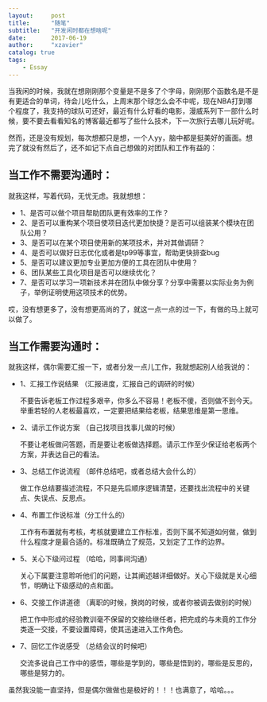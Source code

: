 ```yaml
---
layout:     post
title:      "随笔"
subtitle:   "开发闲时都在想啥呢"
date:       2017-06-19
author:     "xzavier"
catalog: true
tags:
    - Essay
---
```


当我闲的时候，我就在想刚刚那个变量是不是多了个字母，刚刚那个函数名是不是有更适合的单词，待会儿吃什么，上周末那个球怎么会不中呢，现在NBA打到哪个程度了，我支持的球队可还好，最近有什么好看的电影，漫威系列下一部什么时候，要不要去看看知名的博客最近都写了些什么技术，下一次旅行去哪儿玩好呢。

然而，还是没有规划，每次想都只是想，一个人yy，脑中都是挺美好的画面。想完了就没有然后了，还不如记下点自己想做的对团队和工作有益的：

## 当工作不需要沟通时：

就我这样，写着代码，无忧无虑。我就想想：

- 1、是否可以做个项目帮助团队更有效率的工作？
- 2、是否可以重构某个项目使项目迭代更加快捷？是否可以组装某个模块在团队公用？
- 3、是否可以在某个项目使用新的某项技术，并对其做调研？
- 4、是否可以做好日志优化或者是tp99等事宜，帮助更快排查bug
- 5、是否可以建议更加专业更加方便的工具在团队中使用？
- 6、团队某些工具化项目是否可以继续优化？
- 7、是否可以学习一项新技术并在团队中做分享？分享中需要以实际业务为例子，举例证明使用这项技术的优势。

哎，没有想更多了，没有想更高尚的了，就这一点一点的过一下，有做的马上就可以做了。

## 当工作需要沟通时：

就我这样，偶尔需要汇报一下，或者分发一点儿工作，我就想起别人给我说的：

- 1、汇报工作说结果 （汇报进度，汇报自己的调研的时候）

    不要告诉老板工作过程多艰辛，你多么不容易！老板不傻，否则做不到今天。举重若轻的人老板最喜欢，一定要把结果给老板，结果思维是第一思维。  

- 2、请示工作说方案 （自己找项目找事儿做的时候）

    不要让老板做问答题，而是要让老板做选择题。请示工作至少保证给老板两个方案，并表达自己的看法。

- 3、总结工作说流程 （邮件总结吧，或者总结大会什么的）

    做工作总结要描述流程，不只是先后顺序逻辑清楚，还要找出流程中的关键点、失误点、反思点。         
- 4、布置工作说标准（分工什么的）

    工作有布置就有考核，考核就要建立工作标准，否则下属不知道如何做，做到什么程度才是最合适的。标准既确立了规范，又划定了工作的边界。

- 5、关心下级问过程 （哈哈，同事间沟通）

    关心下属要注意聆听他们的问题，让其阐述越详细做好。关心下级就是关心细节，明确让下级感动的点和面。

- 6、交接工作讲道德 （离职的时候，换岗的时候，或者你被调去做别的时候）

    把工作中形成的经验教训毫不保留的交接给继任者，把完成的与未竟的工作分类逐一交接，不要设置障碍，使其迅速进入工作角色。

- 7、回忆工作说感受 （总结会议的时候吧）

    交流多说自己工作中的感悟，哪些是学到的，哪些是悟到的，哪些是反思的，哪些是努力的。


虽然我没能一直坚持，但是偶尔做做也是极好的！！！也满意了，哈哈。。。

